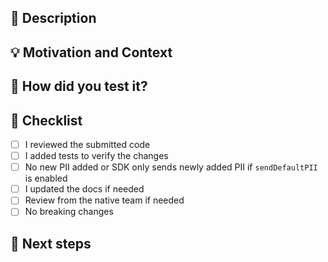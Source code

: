 ## :scroll: Description

<!--- Describe your changes in detail -->

## :bulb: Motivation and Context

<!--- Why is this change required? What problem does it solve? -->
<!--- If it fixes an open issue, please link to the issue here. -->

## :green_heart: How did you test it?

## :pencil: Checklist

<!--- Put an `x` in the boxes that apply -->

- [ ] I reviewed the submitted code
- [ ] I added tests to verify the changes
- [ ] No new PII added or SDK only sends newly added PII if `sendDefaultPII` is enabled
- [ ] I updated the docs if needed
- [ ] Review from the native team if needed
- [ ] No breaking changes

## :crystal_ball: Next steps
